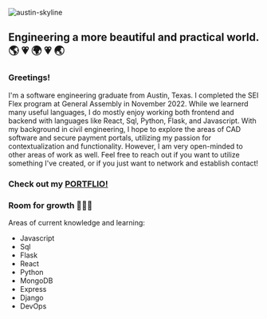 ![austin-skyline](https://user-images.githubusercontent.com/106361662/176473893-d5f9cc45-318e-429e-84fc-d9507f8910de.jpeg)

## Engineering a more beautiful and practical world. 🌎 💗 🌍 💗 🌏
### Greetings!
I'm a software engineering graduate from Austin, Texas. I completed the SEI Flex program at General Assembly in November 2022. While we learnerd many useful languages, I do mostly enjoy working both frontend and backend with languages like React, Sql, Python, Flask, and Javascript. With my background in civil engineering, I hope to explore the areas of CAD software and secure payment portals, utilizing my passion for contextualization and functionality. However, I am very open-minded to other areas of work as well. Feel free to reach out if you want to utilize something I've created, or if you just want to network and establish contact!

### Check out my [PORTFLIO!](https://jorge90125.github.io/)

### Room for growth 🌱🌱🌱
Areas of current knowledge and learning:
<ul>
  <li>Javascript</li>
  <li>Sql</li>
  <li>Flask</li>
  <li>React</li>
  <li>Python</li>
  <li>MongoDB</li>
  <li>Express</li>
  <li>Django</li>
  <li>DevOps</li>

<!--
**jorge90125/jorge90125** is a ✨ _special_ ✨ repository because its `README.md` (this file) appears on your GitHub profile.

Here are some ideas to get you started:

- 🔭 I’m currently working on ...
- 🌱 I’m currently learning ...
- 👯 I’m looking to collaborate on ...
- 🤔 I’m looking for help with ...
- 💬 Ask me about ...
- 📫 How to reach me: ...
- 😄 Pronouns: ...
- ⚡ Fun fact: ...
-->
